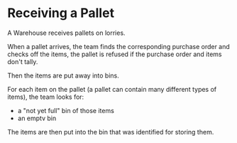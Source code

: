 Receiving a Pallet
==================

A Warehouse receives pallets on lorries.

When a pallet arrives, the team finds the corresponding purchase order and
checks off the items, the pallet is refused if the purchase order and items
don't tally.

Then the items are put away into bins.

For each item on the pallet (a pallet can contain many different types of
items), the team looks for:

- a "not yet full" bin of those items
- an emptv bin

The items are then put into the bin that was identified for storing them.

